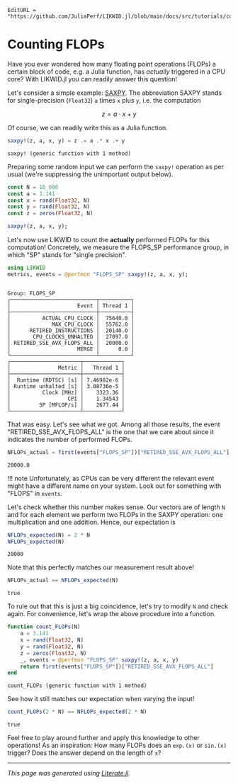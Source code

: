 ```@meta
EditURL = "https://github.com/JuliaPerf/LIKWID.jl/blob/main/docs/src/tutorials/counting_flops.jl"
```

# Counting FLOPs

Have you ever wondered how many floating point operations (FLOPs) a certain block of code,
e.g. a Julia function, has *actually* triggered in a CPU core? With LIKWID.jl you can readily
answer this question!

Let's consider a simple example: [SAXPY](https://www.netlib.org/lapack/explore-html/df/d28/group__single__blas__level1_gad2a52de0e32a6fc111931ece9b39726c.html).
The abbreviation SAXPY stands for single-precision (`Float32`) `a` times `x` plus `y`, i.e. the computation

```math
z = a \cdot x + y
```

Of course, we can readily write this as a Julia function.

````julia
saxpy!(z, a, x, y) = z .= a .* x .+ y
````

````
saxpy! (generic function with 1 method)
````

Preparing some random input we can perform the `saxpy!` operation as per usual (we're suppressing the unimportant output below).

````julia
const N = 10_000
const a = 3.141
const x = rand(Float32, N)
const y = rand(Float32, N)
const z = zeros(Float32, N)

saxpy!(z, a, x, y);
````

Let's now use LIKWID to count the **actually** performed FLOPs for this computation!
Concretely, we measure the FLOPS_SP performance group, in which "SP" stands for "single precision".

````julia
using LIKWID
metrics, events = @perfmon "FLOPS_SP" saxpy!(z, a, x, y);
````

````

Group: FLOPS_SP
┌───────────────────────────┬──────────┐
│                     Event │ Thread 1 │
├───────────────────────────┼──────────┤
│          ACTUAL_CPU_CLOCK │  75640.0 │
│             MAX_CPU_CLOCK │  55762.0 │
│      RETIRED_INSTRUCTIONS │  20140.0 │
│       CPU_CLOCKS_UNHALTED │  27097.0 │
│ RETIRED_SSE_AVX_FLOPS_ALL │  20000.0 │
│                     MERGE │      0.0 │
└───────────────────────────┴──────────┘
┌──────────────────────┬────────────┐
│               Metric │   Thread 1 │
├──────────────────────┼────────────┤
│  Runtime (RDTSC) [s] │ 7.46982e-6 │
│ Runtime unhalted [s] │ 3.08736e-5 │
│          Clock [MHz] │    3323.36 │
│                  CPI │    1.34543 │
│         SP [MFLOP/s] │    2677.44 │
└──────────────────────┴────────────┘

````

That was easy. Let's see what we got.
Among all those results, the event "RETIRED\_SSE\_AVX\_FLOPS\_ALL" is the one that we care
about since it indicates the number of performed FLOPs.

````julia
NFLOPs_actual = first(events["FLOPS_SP"])["RETIRED_SSE_AVX_FLOPS_ALL"]
````

````
20000.0
````

!!! note
    Unfortunately, as CPUs can be very different the relevant event might have a different name
    on your system. Look out for something with "FLOPS" in `events`.

Let's check whether this number makes sense. Our vectors are of length `N` and for each element
we perform two FLOPs in the SAXPY operation: one multiplication and one addition. Hence,
our expectation is

````julia
NFLOPs_expected(N) = 2 * N
NFLOPs_expected(N)
````

````
20000
````

Note that this perfectly matches our measurement result above!

````julia
NFLOPs_actual == NFLOPs_expected(N)
````

````
true
````

To rule out that this is just a big coincidence, let's try to modify `N` and check again.
For convenience, let's wrap the above procedure into a function.

````julia
function count_FLOPs(N)
    a = 3.141
    x = rand(Float32, N)
    y = rand(Float32, N)
    z = zeros(Float32, N)
    _, events = @perfmon "FLOPS_SP" saxpy!(z, a, x, y)
    return first(events["FLOPS_SP"])["RETIRED_SSE_AVX_FLOPS_ALL"]
end
````

````
count_FLOPs (generic function with 1 method)
````

See how it still matches our expectation when varying the input!

````julia
count_FLOPs(2 * N) == NFLOPs_expected(2 * N)
````

````
true
````

Feel free to play around further and apply this knowledge to other operations!
As an inspiration: How many FLOPs does an `exp.(x)` or `sin.(x)` trigger?
Does the answer depend on the length of `x`?

---

*This page was generated using [Literate.jl](https://github.com/fredrikekre/Literate.jl).*

